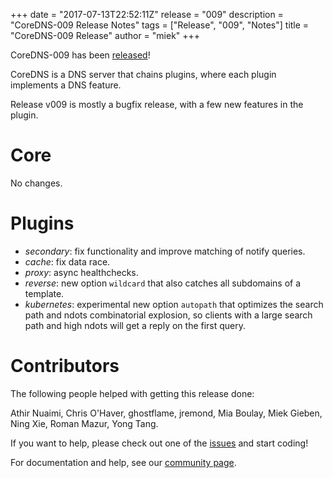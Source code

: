 +++
date = "2017-07-13T22:52:11Z"
release = "009"
description = "CoreDNS-009 Release Notes"
tags = ["Release", "009", "Notes"]
title = "CoreDNS-009 Release"
author = "miek"
+++

CoreDNS-009 has been [released](https://github.com/coredns/coredns/releases/tag/v009)!

CoreDNS is a DNS server that chains plugins, where each plugin implements a DNS feature.

Release v009 is mostly a bugfix release, with a few new features in the plugin.

# Core

No changes.

# Plugins

* *secondary*: fix functionality and improve matching of notify queries.
* *cache*: fix data race.
* *proxy*: async healthchecks.
* *reverse*: new option `wildcard` that also catches all subdomains of a template.
* *kubernetes*: experimental new option `autopath` that optimizes the search path and ndots
  combinatorial explosion, so clients with a large search path and high ndots will get a reply on
  the first query.

# Contributors

The following people helped with getting this release done:

Athir Nuaimi,
Chris O'Haver,
ghostflame,
jremond,
Mia Boulay,
Miek Gieben,
Ning Xie,
Roman Mazur,
Yong Tang.

If you want to help, please check out one of the [issues](https://github.com/coredns/coredns/issues/)
and start coding!

For documentation and help, see our [community page](https://coredns.io/community/).
